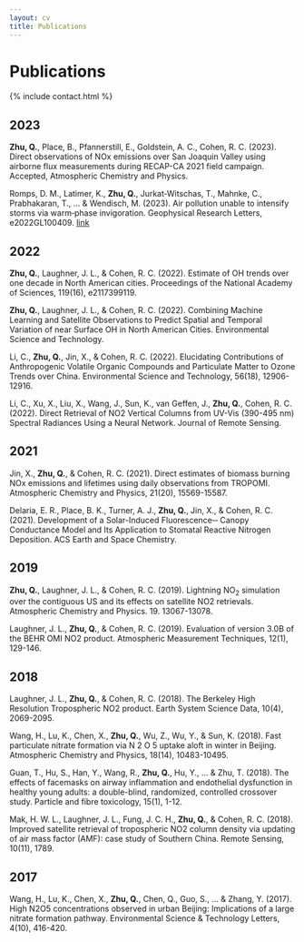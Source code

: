 ```yaml
---
layout: cv
title: Publications
---
```


# Publications

{% include contact.html %}

## 2023
**Zhu, Q.**, Place, B., Pfannerstill, E., Goldstein, A. C., Cohen, R. C. (2023). Direct observations of NOx emissions over San Joaquin Valley using airborne flux measurements during RECAP-CA 2021 field campaign. Accepted, Atmospheric Chemistry and Physics.

Romps, D. M., Latimer, K., **Zhu, Q.**, Jurkat‐Witschas, T., Mahnke, C., Prabhakaran, T., ... & Wendisch, M. (2023). Air pollution unable to intensify storms via warm‐phase invigoration. Geophysical Research Letters, e2022GL100409. [link](https://agupubs.onlinelibrary.wiley.com/doi/full/10.1029/2022GL100409)

## 2022
**Zhu, Q.**, Laughner, J. L., & Cohen, R. C. (2022). Estimate of OH trends over one decade in North American cities. Proceedings of the National Academy of Sciences, 119(16), e2117399119.

**Zhu, Q.**, Laughner, J. L., & Cohen, R. C. (2022). Combining Machine Learning and Satellite Observations to Predict Spatial and Temporal Variation of near Surface OH in North American Cities. Environmental Science and Technology.

Li, C., **Zhu, Q.**, Jin, X., & Cohen, R. C. (2022). Elucidating Contributions of Anthropogenic Volatile Organic Compounds and Particulate Matter to Ozone Trends over China. Environmental Science and Technology, 56(18), 12906-12916.

Li, C., Xu, X., Liu, X., Wang, J., Sun, K., van Geffen, J., **Zhu, Q.**, Cohen, R. C. (2022). Direct Retrieval of NO2 Vertical Columns from UV-Vis (390-495 nm) Spectral Radiances Using a Neural Network. Journal of Remote Sensing.

## 2021
Jin, X., **Zhu, Q.**, & Cohen, R. C. (2021). Direct estimates of biomass burning NOx emissions and lifetimes using daily observations from TROPOMI. Atmospheric Chemistry and Physics, 21(20), 15569-15587.

Delaria, E. R., Place, B. K., Turner, A. J., **Zhu, Q.**, Jin, X., & Cohen, R. C. (2021). Development of a Solar-Induced Fluorescence─ Canopy Conductance Model and Its Application to Stomatal Reactive Nitrogen Deposition. ACS Earth and Space Chemistry.

## 2019
**Zhu, Q.**, Laughner, J. L., & Cohen, R. C. (2019). Lightning NO$_2$ simulation over the contiguous US and its effects on satellite NO2 retrievals. Atmospheric Chemistry and Physics. 19. 13067-13078.

Laughner, J. L., **Zhu, Q.**, & Cohen, R. C. (2019). Evaluation of version 3.0B of the BEHR OMI NO2 product. Atmospheric Measurement Techniques, 12(1), 129-146.

## 2018
Laughner, J. L., **Zhu, Q.**, & Cohen, R. C. (2018). The Berkeley High Resolution Tropospheric NO2 product. Earth System Science Data, 10(4), 2069-2095.

Wang, H., Lu, K., Chen, X., **Zhu, Q.**, Wu, Z., Wu, Y., & Sun, K. (2018). Fast particulate nitrate formation via N 2 O 5 uptake aloft in winter in Beijing. Atmospheric Chemistry and Physics, 18(14), 10483-10495.

Guan, T., Hu, S., Han, Y., Wang, R., **Zhu, Q.**, Hu, Y., ... & Zhu, T. (2018). The effects of facemasks on airway inflammation and endothelial dysfunction in healthy young adults: a double-blind, randomized, controlled crossover study. Particle and fibre toxicology, 15(1), 1-12.

Mak, H. W. L., Laughner, J. L., Fung, J. C. H., **Zhu, Q.**, & Cohen, R. C. (2018). Improved satellite retrieval of tropospheric NO2 column density via updating of air mass factor (AMF): case study of Southern China. Remote Sensing, 10(11), 1789.

## 2017
Wang, H., Lu, K., Chen, X., **Zhu, Q.**, Chen, Q., Guo, S., ... & Zhang, Y. (2017). High N2O5 concentrations observed in urban Beijing: Implications of a large nitrate formation pathway. Environmental Science & Technology Letters, 4(10), 416-420.

